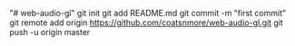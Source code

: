 "# web-audio-gl"  git init git add README.md git commit -m "first commit" git remote add origin https://github.com/coatsnmore/web-audio-gl.git git push -u origin master
